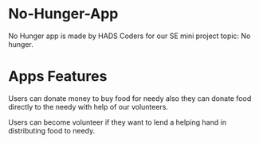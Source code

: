# No-Hunger-App

No Hunger app is made by HADS Coders for our SE mini project topic: No hunger.

# Apps Features

Users can donate money to buy food for needy also they can donate food directly to the needy with help of our volunteers.

Users can become volunteer if they want to lend a helping hand in distributing food to needy.
